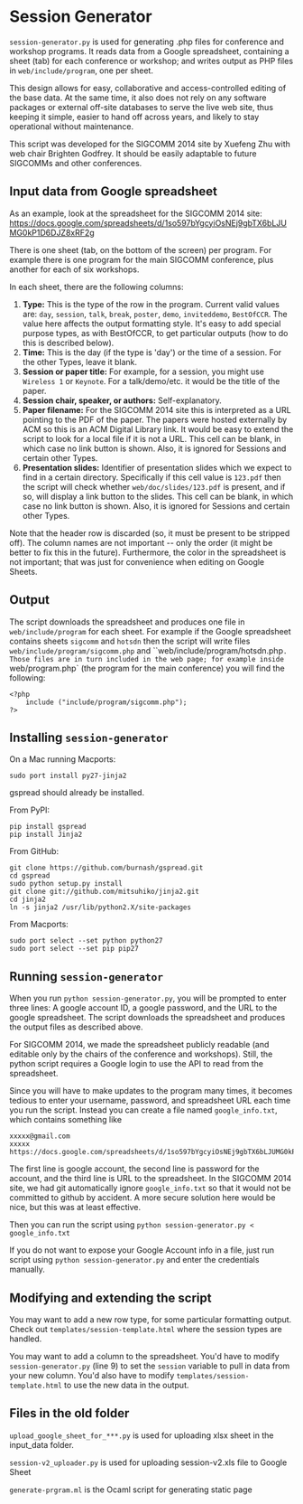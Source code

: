 # Session Generator

`session-generator.py` is used for generating .php files for conference and workshop programs.  It reads data from a Google spreadsheet, containing a sheet (tab) for each conference or workshop; and writes output as PHP files in `web/include/program`, one per sheet.

This design allows for easy, collaborative and access-controlled editing of the base data.  At the same time, it also does not rely on any software packages or external off-site databases to serve the live web site, thus keeping it simple, easier to hand off across years, and likely to stay operational without maintenance.

This script was developed for the SIGCOMM 2014 site by Xuefeng Zhu with web chair Brighten Godfrey.  It should be easily adaptable to future SIGCOMMs and other conferences.

## Input data from Google spreadsheet

As an example, look at the spreadsheet for the SIGCOMM 2014 site:
https://docs.google.com/spreadsheets/d/1so597bYgcyiOsNEj9gbTX6bLJUMG0kP1D6DJZ8xRF2g

There is one sheet (tab, on the bottom of the screen) per program.  For example there is one program for the main SIGCOMM conference, plus another for each of six workshops.

In each sheet, there are the following columns:

1. **Type:**  This is the type of the row in the program.  Current valid values are:  `day`, `session`, `talk`, `break`, `poster`, `demo`, `inviteddemo`, `BestOfCCR`.  The value here affects the output formatting style.  It's easy to add special purpose types, as with BestOfCCR, to get particular outputs (how to do this is described below).
2. **Time:**  This is the day (if the type is 'day') or the time of a session.  For the other Types, leave it blank.
3. **Session or paper title:** For example, for a session, you might use `Wireless 1` or `Keynote`.  For a talk/demo/etc. it would be the title of the paper.
4. **Session chair, speaker, or authors:** Self-explanatory.
5. **Paper filename:** For the SIGCOMM 2014 site this is interpreted as a URL pointing to the PDF of the paper.  The papers were hosted externally by ACM so this is an ACM Digital Library link.  It would be easy to extend the script to look for a local file if it is not a URL.  This cell can be blank, in which case no link button is shown.  Also, it is ignored for Sessions and certain other Types.
6. **Presentation slides:** Identifier of presentation slides which we expect to find in a certain directory.  Specifically if this cell value is `123.pdf` then the script will check whether `web/doc/slides/123.pdf` is present, and if so, will display a link button to the slides.  This cell can be blank, in which case no link button is shown.  Also, it is ignored for Sessions and certain other Types.

Note that the header row is discarded (so, it must be present to be stripped off).  The column names are not important -- only the order (it might be better to fix this in the future).  Furthermore, the color in the spreadsheet is not important; that was just for convenience when editing on Google Sheets.


## Output

The script downloads the spreadsheet and produces one file in `web/include/program` for each sheet.  For example if the Google spreadsheet contains sheets `sigcomm` and `hotsdn` then the script will write files `web/include/program/sigcomm.php` and ``web/include/program/hotsdn.php`.  Those files are in turn included in the web page; for example inside `web/program.php` (the program for the main conference) you will find the following:
```
<?php
    include ("include/program/sigcomm.php");
?>
```

## Installing `session-generator`

On a Mac running Macports:
```
sudo port install py27-jinja2
```
gspread should already be installed.

From PyPI:
```
pip install gspread
pip install Jinja2
```

From GitHub:
```
git clone https://github.com/burnash/gspread.git
cd gspread
sudo python setup.py install
git clone git://github.com/mitsuhiko/jinja2.git
cd jinja2
ln -s jinja2 /usr/lib/python2.X/site-packages
```

From Macports:
```
sudo port select --set python python27
sudo port select --set pip pip27
```


## Running `session-generator`

When you run `python session-generator.py`, you will be prompted to enter three lines:  A google account ID, a google password, and the URL to the google spreadsheet.  The script downloads the spreadsheet and produces the output files as described above.

For SIGCOMM 2014, we made the spreadsheet publicly readable (and editable only by the chairs of the conference and workshops).  Still, the python script requires a Google login to use the API to read from the spreadsheet.

Since you will have to make updates to the program many times, it becomes tedious to enter your username, password, and spreadsheet URL each time you run the script.  Instead you can create a file named `google_info.txt`, which contains something like
```
xxxxx@gmail.com
xxxxx
https://docs.google.com/spreadsheets/d/1so597bYgcyiOsNEj9gbTX6bLJUMG0kP1D6DJZ8xRF2g/edit#gid=1080662693
```
The first line is google account, the second line is password for the account, and the third line is URL to the spreadsheet.  In the SIGCOMM 2014 site, we had git automatically ignore `google_info.txt` so that it would not be committed to github by accident.  A more secure solution here would be nice, but this was at least effective.

Then you can run the script using `python session-generator.py < google_info.txt`

If you do not want to expose your Google Account info in a file, just run script using `python session-generator.py` and enter the credentials manually.

## Modifying and extending the script

You may want to add a new row type, for some particular formatting output.  Check out `templates/session-template.html` where the session types are handled.

You may want to add a column to the spreadsheet.  You'd have to modify `session-generator.py` (line 9) to set the `session` variable to pull in data from your new column.  You'd also have to modify `templates/session-template.html` to use the new data in the output.

## Files in the old folder
`upload_google_sheet_for_***.py` is used for uploading xlsx sheet in the input_data folder.

`session-v2_uploader.py` is used for uploading session-v2.xls file to Google Sheet

`generate-prgram.ml` is the Ocaml script for generating static page

